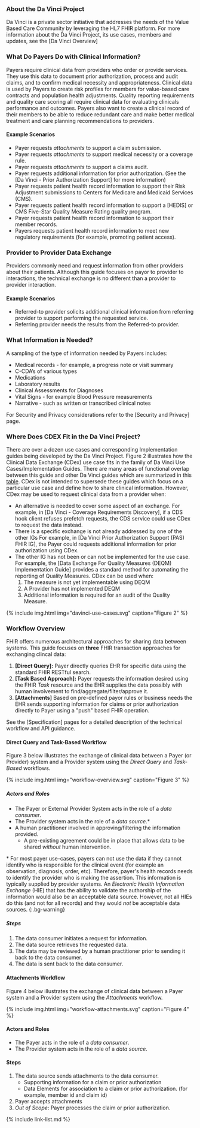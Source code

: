 ### About the Da Vinci Project

Da Vinci is a private sector initiative that addresses the needs of the Value Based Care Community by leveraging the HL7 FHIR platform.  For more information about the Da Vinci Project, its use cases, members and updates, see the [Da Vinci Overview]

### What Do Payers Do with Clinical Information?

Payers require clinical data from  providers who order or provide services. They use this data to document prior authorization, process and audit claims, and to confirm medical necessity and appropriateness.  Clinical data is used by Payers to create risk profiles for members for value-based care contracts and population health adjustments. Quality reporting requirements and quality care scoring all require clinical data for evaluating clinicals performance and outcomes. <span class="bg-success" markdown="1">Payers also want to create a clinical record of their members to be able to reduce redundant care and make better medical treatment and care planning recommendations to providers.</span><!-- new-content -->

#### Example Scenarios

- Payer requests *attachments* to support a claim submission.
- Payer requests *attachments* to support medical necessity or a coverage rule.
- Payer requests *attachments* to support a claims audit.
- Payer requests additional information for prior authorization.  (See the [Da Vinci - Prior Authorization Support] for more information)
- Payer requests patient health record information to support their Risk Adjustment submissions to Centers for Medicare and Medicaid Services (CMS).
- Payer requests patient health record information to support a [HEDIS] or CMS Five-Star Quality Measure Rating quality program.
- Payer requests patient health record information to support their member records.
- Payers requests patient health record information to meet new regulatory requirements (for example, promoting patient access).

### Provider to Provider Data Exchange

 Providers commonly need and request information from other providers about their patients.  Although this guide focuses on payor to provider to interactions, the technical exchange is no different than a provider to provider interaction.

#### Example Scenarios

 - Referred-to provider solicits additional clinical information from referring provider to support performing the requested service.
 - Referring provider needs the results from the Referred-to provider.

### What Information is Needed?

A sampling of the type of information needed by Payers includes:

- Medical records - for example, a progress note or visit summary
- C-CDA’s of various types
- Medications
- Laboratory results
- Clinical Assessments for Diagnoses
- Vital Signs - for example Blood Pressure measurements
- Narrative - such as written or transcribed clinical notes

For Security and Privacy considerations refer to the [Security and Privacy] page.

### Where Does CDEX Fit in the Da Vinci Project?

There are over a dozen use cases and corresponding Implementation guides being developed by the Da Vinci Project.  Figure 2 illustrates how the Clinical Data Exchange (CDex) use case fits in the family of Da Vinci Use Cases/Implementation Guides.  There are many areas of functional overlap between this guide and other Da Vinci guides which are summarized in this [table](https://confluence.hl7.org/display/DVP/CDEX+Overlap+with+Other+DaVinci+IGs).  CDex is not intended to supersede these guides which focus on a particular use case and define how to share clinical information.  However, CDex may be used to request clinical data from a provider when:

- An alternative is needed to cover some aspect of an exchange. For example, in [Da Vinci - Coverage Requirements Discovery], if a CDS hook client refuses prefetch requests, the CDS service could use CDex to request the data instead.
- There is a specific exchange is not already addressed by one of the other IGs  For example, in [Da Vinci Prior Authorization Support (PAS) FHIR IG], the Payer could requests additional information for prior authorization using CDex.
- The other IG has not been or can not be implemented for the use case.  For example, the [Data Exchange For Quality Measures (DEQM) Implementation Guide] provides a standard method for automating the reporting of Quality Measures. CDex can be used when:
  1. The measure is not yet implementable using DEQM
  1. A Provider has not implemented DEQM
  1. Additional information is required for an audit of the Quality Measure.

{% include img.html img="davinci-use-cases.svg" caption="Figure 2" %}

### Workflow Overview

FHIR offers numerous architectural approaches for sharing data between systems. This guide focuses on **three** FHIR transaction approaches for exchanging clincal data:

1. **[Direct Query]:** Payer directly queries EHR for specific data using the standard FHIR RESTful search.
2. **[Task Based Approach]:** Payer requests the information desired using the FHIR *Task* resource and the EHR supplies the data possibly with human involvement to find/aggregate/filter/approve it.
3. **[Attachments]** Based on pre-defined payor rules or business needs the EHR sends supporting information for claims or prior authorization directly to Payer using a "push" based FHIR operation.

See the [Specification] pages for a detailed description of the technical workflow and API guidance.

#### Direct Query and Task-Based Workflow

Figure 3 below illustrates the exchange of clinical data between a Payer (or Provider) system and a Provider system using the *Direct Query*  and *Task-Based* workflows.  

{% include img.html img="workflow-overview.svg" caption="Figure 3" %}

##### Actors and Roles

- The Payer or External Provider System acts in the role of a *data consumer*.
- The Provider system acts in the role of a *data source*.\*
- A human practitioner involved in approving/filtering the information provided.
  - A pre-existing agreement could be in place that allows data to be shared *without* human intervention.

\* For most payer use-cases, payers can not use the data if they cannot identify who is responsible for the clinical event (for example an observation, diagnosis, order, etc).  Therefore, payer's health records needs to identify the provider who is making the assertion. This information is typically supplied by provider systems.  An *Electronic Health Information Exchange* (HIE) that has the ability to validate the authorship of the information would also be an acceptable data source.  However, not all HIEs do this (and not for all records) and they would *not* be acceptable data sources.
{:.bg-warning}

##### Steps
1. The data consumer initiates a request for information.
1. The data source retrieves the requested data.
1. The data may be reviewed by a human practitioner prior to sending it back to the data consumer.
1. The data is sent back to the data consumer.

#### Attachments Workflow

Figure 4 below illustrates the exchange of clinical data between a Payer system and a Provider system using the *Attachments* workflow.  

{% include img.html img="workflow-attachments.svg" caption="Figure 4" %}

#### Actors and Roles

- The Payer acts in the role of a *data consumer*.
- The Provider system acts in the role of a *data source*.

#### Steps

1. The data source sends attachments to the data consumer.
   - Supporting information for a claim or prior authorization
   - Data Elements for association to a claim or prior authorization. (for example, member id and claim id)
1. Payer accepts attachments
1. *Out of Scope*: Payer processes the claim or prior authorization.

{% include link-list.md %}
